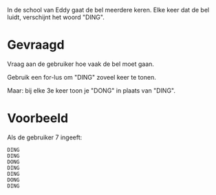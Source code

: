 In de school van Eddy gaat de bel meerdere keren. Elke keer dat de bel luidt, verschijnt het woord "DING".

# Gevraagd

Vraag aan de gebruiker hoe vaak de bel moet gaan.

Gebruik een for-lus om "DING" zoveel keer te tonen.

Maar: bij elke 3e keer toon je "DONG" in plaats van "DING".

# Voorbeeld

Als de gebruiker 7 ingeeft:
```
DING
DING
DONG
DING
DING
DONG
DING
```
